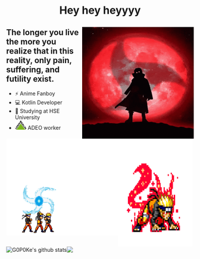 # <p align="center"> Hey hey heyyyy </p>  


<img align="right" width="300" height="300" src="https://github.com/G0P0Ke/G0P0Ke/blob/main/asserts/Uchiha.gif"/>
<p align="center">
  <h2> The longer you live the more you realize that in this reality, only pain, suffering, and futility exist. </h2>
</p>

- ⚡️ Anime Fanboy 
- 💻 Kotlin Developer 
- 🥀 Studying at HSE University
- <img allign="left" width="30" height="25" src="https://github.com/G0P0Ke/G0P0Ke/blob/main/asserts/ADEO.png"/> ADEO worker 

<img align="left"  width="300" height="260"  src="https://github.com/G0P0Ke/G0P0Ke/blob/main/asserts/Naruto-first.gif"/>  <img align="left" width="200" height="290" src="https://github.com/G0P0Ke/G0P0Ke/blob/main/asserts/Naruto-Second.gif"/> 

 <a href="https://github.com/G0P0Ke"><img align="left" src="https://github-readme-stats.vercel.app/api?username=G0P0Ke&hide_border=true&show_icons=true&theme=synthwave" alt="G0P0Ke's github stats" /></a> <a href="https://github.com/G0P0Ke"><img align="left" src="https://github-readme-stats.vercel.app/api/top-langs/?username=G0P0Ke&layout=compact&theme=synthwave&hide_border=true" /></a> 
